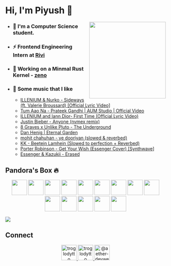 # Hi, I'm Piyush 👋

<img align='right' src="https://cutt.ly/lnfmbqL" width="240">

- ### 🏫 I'm a Computer Science student.
- ### ⚡ Frontend Engineering Intern at [Rivi](https://rivi.co/)
- ### 🦄 Working on a Minmal Rust Kernel - [zeno](https://github.com/aether-devweb/zeno)
- ### 🎵 Some music that I like
    <!-- BLOG-POST-LIST:START -->
    - [ILLENIUM & Nurko - Sideways (ft. Valerie Broussard) [Official Lyric Video]](https://www.youtube.com/watch?v=XUf_vDsWcuw)
    - [Tum Aao Na - Prateek Gandhi | AUM Studio | Official Video](https://www.youtube.com/watch?v=RNLaG6VA7lY)
    - [ILLENIUM and Iann Dior- First Time (Official Lyric Video)](https://www.youtube.com/watch?v=mUlRDt23BWY)
    - [Justin Bieber - Anyone (nvmex remix)](https://www.youtube.com/watch?v=wpqWputB3rw)
    - [8 Graves x Unlike Pluto - The Underground](https://www.youtube.com/watch?v=ruYPkxoFkiE)
    - [Dan Henig | Eternal Garden](https://www.youtube.com/watch?v=Psw0IM8YxcA)
    - [mohit chahuhan - ye dooriyan (slowed & reverbed)](https://www.youtube.com/watch?v=uycXJYW3Low)
    - [KK - Beetein Lamhein (Slowed to perfection + Reverbed)](https://www.youtube.com/watch?v=vAKxe99D0Ww)
    - [Porter Robinson - Get Your Wish (Essenger Cover) [Synthwave]](https://www.youtube.com/watch?v=Twc3c_9Wg6o)
    - [Essenger & Kazukii - Erased](https://www.youtube.com/watch?v=dSRerBpL-4c)
    <!-- BLOG-POST-LIST:END -->

## Pandora's Box 🔥

<p align="center">
    <img height="48" width="48" src="https://cutt.ly/qhUXKYp" />
    <img height="48" width="48" src="https://cutt.ly/phUXVJx" />
    <img height="48" width="48" src="https://cutt.ly/1hUX1az" />
    <img height="48" width="48" src="https://cutt.ly/chUX9vG" />
    <img height="48" width="48" src="https://cutt.ly/BvOKUon">
    <img height="48" width="48" src="https://cutt.ly/kvOLjhg">
    <img height="48" width="48" src="https://cutt.ly/0vOK6Xf">
    <img height="48" width="48" src="https://cutt.ly/DhUX4hd" />
    <img height="48" width="48" src="https://cutt.ly/xhUCyFt" />
    <img height="48" width="48" src="https://cutt.ly/LhUCwLi" />
    <img height="48" width="48" src="https://cutt.ly/ohUXfm2" />
    <img height="48" width="48" src="https://cutt.ly/dhUZ9V9" />
    <img height="48" width="48" src="https://cutt.ly/DhUXg0n" />
    <img height="48" width="48" src="https://cutt.ly/ohUXkQ6" />
</p>

![](https://github-readme-stats.vercel.app/api?username=aether-devweb&show_icons=true)

## Connect
<p align="center">
  <a href="https://twitter.com/troglodytto" target="blank">
    <img src="https://cutt.ly/mnfmrxh" alt="troglodytto" width="48" />
  </a>
  <a href="https://instagram.com/troglodytto" target="blank">
    <img src="https://cutt.ly/CnfmoSv" alt="troglodytto" width="48" />
  </a>
  <a href="https://medium.com/@aether-devweb" target="blank">
    <img src="https://cutt.ly/gnfmabL" alt="@aether-devweb" width="48" />
  </a>
</p>

<!--stackedit_data:
eyJoaXN0b3J5IjpbMTAxOTIyMTczMywtMTYzNDQ0MTcwOF19
-->
